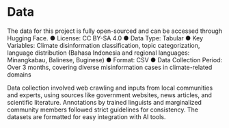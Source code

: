 # Data

The data for this project is fully open-sourced and can be accessed through Hugging Face.
 ● License: CC BY-SA 4.0
 ● Data Type: Tabular
 ● Key Variables: Climate disinformation classification, topic categorization, language distribution (Bahasa Indonesia and regional languages: Minangkabau, Balinese, Buginese)
 ● Format: CSV
 ● Data Collection Period: Over 3 months, covering diverse misinformation cases in climate-related domains
 
 Data collection involved web crawling and inputs from local communities and experts, using sources like government websites, news articles, and scientific literature. Annotations by trained linguists and marginalized community members followed strict guidelines for consistency. The datasets are formatted for easy integration with AI tools.